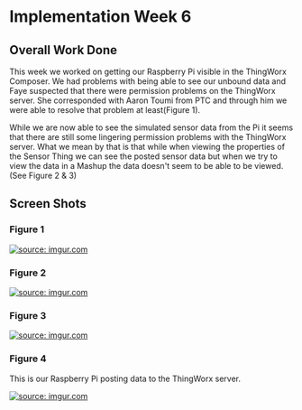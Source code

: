 # Implementation Week 6 #




## Overall Work Done ##
This week we worked on getting our Raspberry Pi visible in the ThingWorx Composer. We had problems with being able to see our unbound data and Faye suspected that there were permission problems on the ThingWorx server. She corresponded with Aaron Toumi from PTC and through him we were able to resolve that problem at least(Figure 1).


While we are now able to see the simulated sensor data from the Pi it seems that there are still some lingering permission problems with the ThingWorx server. What we mean by that is that while when viewing the properties of the Sensor Thing we can see the posted sensor data but when we try to view the data in a Mashup the data doesn't seem to be able to be viewed.(See Figure 2 & 3)


## Screen Shots ##

### Figure 1 ###
<a href='http://imgur.com/nY1kaDP'><img src='http://i.imgur.com/nY1kaDP.png' title='source: imgur.com' /></a>

### Figure 2 ###
<a href='http://imgur.com/En0snIA'><img src='http://i.imgur.com/En0snIA.png' title='source: imgur.com' /></a>

### Figure 3 ###
<a href='http://imgur.com/LfYjAKr'><img src='http://i.imgur.com/LfYjAKr.png' title='source: imgur.com' /></a>

### Figure 4 ###

This is our Raspberry Pi posting data to the ThingWorx server.

<a href='http://imgur.com/SCSxKpm'><img src='http://i.imgur.com/SCSxKpm.png' title='source: imgur.com' /></a>